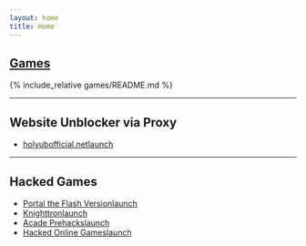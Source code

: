 ```yaml
---
layout: home
title: Home
---
```



<div class="Games" id="Games" markdown="1">

## [Games](games/)

{% include_relative games/README.md %}

</div>

---

<div class="WebsiteUnblockerProxy" markdown="1">

## Website Unblocker via Proxy

* [holyubofficial.net<span class="material-icons">launch</span>](https://holyubofficial.net/)

</div>

---

<div class="HackedGames" markdown="1">

## Hacked Games

* [Portal the Flash Version<span class="material-icons">launch</span>](http://www.hackedonlinegames.com/game/934)
* [Knighttron<span class="material-icons">launch</span>](http://www.arcadeprehacks.com/game/32862/knighttron.html)
* [Acade Prehacks<span class="material-icons">launch</span>](http://www.arcadeprehacks.com/)
* [Hacked Online Games<span class="material-icons">launch</span>](http://www.hackedonlinegames.com/)

</div>
